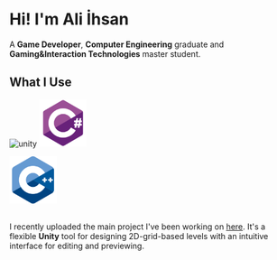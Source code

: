# Hi! I'm Ali İhsan
A **Game Developer**, **Computer Engineering** graduate and **Gaming&Interaction Technologies** master student.

## What I Use
<p>
  <img src="https://www.vectorlogo.zone/logos/unity3d/unity3d-icon.svg" alt="unity" width="84" height="84"/>
  <img src="https://raw.githubusercontent.com/devicons/devicon/master/icons/csharp/csharp-original.svg" alt="csharp" width="84" height="84"/>
</p>
<img src="https://raw.githubusercontent.com/devicons/devicon/master/icons/cplusplus/cplusplus-original.svg" alt="cplusplus" width="84" height="84"/>

##
I recently uploaded the main project I've been working on [here](https://github.com/demircialiihsan/unity-polymorphic-grid-editor). It's a flexible **Unity** tool for designing 2D-grid-based levels with an intuitive interface for editing and previewing.
